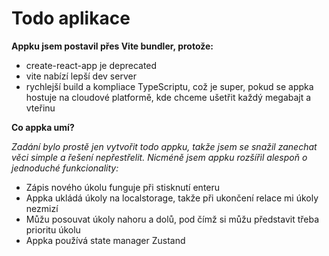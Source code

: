 # Todo aplikace

**Appku jsem postavil přes Vite bundler, protože:**

- create-react-app je deprecated
- vite nabízí lepší dev server
- rychlejší build a kompliace TypeScriptu, což je super, pokud se appka hostuje na cloudové platformě, kde chceme ušetřit každý megabajt a vteřinu

**Co appka umí?**

_Zadání bylo prostě jen vytvořit todo appku, takže jsem se snažil zanechat věci simple a řešení nepřestřelit. Nicméně jsem appku rozšířil alespoň o jednoduché funkcionality:_

- Zápis nového úkolu funguje při stisknutí enteru
- Appka ukládá úkoly na localstorage, takže při ukončení relace mi úkoly nezmizí
- Můžu posouvat úkoly nahoru a dolů, pod čímž si můžu představit třeba prioritu úkolu
- Appka používá state manager Zustand